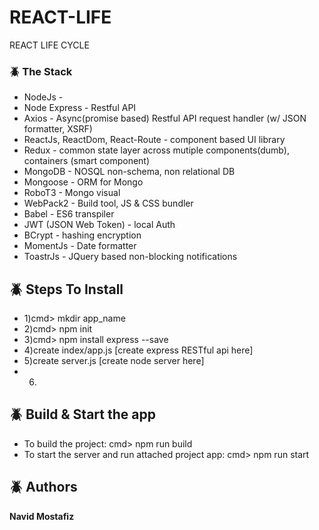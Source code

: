 # REACT-LIFE
REACT LIFE CYCLE

### :beetle: The Stack
* NodeJs - 
* Node Express - Restful API
* Axios - Async(promise based) Restful API request handler (w/ JSON formatter, XSRF)
* ReactJs, ReactDom, React-Route - component based UI library
* Redux - common state layer across mutiple components(dumb), containers (smart component)
* MongoDB - NOSQL non-schema, non relational DB
* Mongoose - ORM for Mongo
* RoboT3 - Mongo visual
* WebPack2 - Build tool, JS & CSS bundler
* Babel - ES6 transpiler
* JWT (JSON Web Token) - local Auth
* BCrypt - hashing encryption
* MomentJs - Date formatter
* ToastrJs - JQuery based non-blocking notifications

## :beetle: Steps To Install
* 1)cmd> mkdir app_name
* 2)cmd> npm init
* 3)cmd> npm install express --save
* 4)create index/app.js [create express RESTful api here]
* 5)create server.js [create node server here]
* 6) 


## :beetle: Build & Start the app
* To build the project: cmd> npm run build
* To start the server and run attached project app: cmd> npm run start

## :beetle: Authors
**Navid Mostafiz**